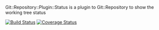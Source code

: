 Git::Repository::Plugin::Status is a plugin to Git::Repository to show the
working tree status

[![Build Status](https://travis-ci.org/nichtich/Git-Repository-Plugin-Status.png)](https://travis-ci.org/nichtich/Git-Repository-Plugin-Status)
[![Coverage Status](https://coveralls.io/repos/nichtich/Git-Repository-Plugin-Status/badge.png?branch=master)](https://coveralls.io/r/nichtich/Git-Repository-Plugin-Status?branch=master)
